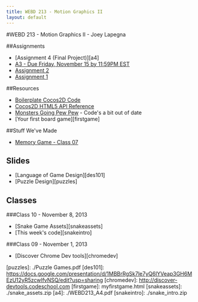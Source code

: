 ```yaml
---
title: WEBD 213 - Motion Graphics II
layout: default
---
```

#WEBD 213 - Motion Graphics II - Joey Lapegna

##Assignments
* [Assignment 4 (Final Project)][a4]
* [A3 - Due Friday, November 15 by 11:59PM EST][a3]
* [Assignment 2][a2]
* [Assignment 1][a1]

##Resources
* [Boilerplate Cocos2D Code][boilerplate]
* [Cocos2D HTML5 API Reference][api]
* [Monsters Going Pew Pew][tut] - Code's a bit out of date
* [Your first board game][firstgame]

##Stuff We've Made
* [Memory Game - Class 07][mem7]

## Slides
* [Language of Game Design][des101]
* [Puzzle Design][puzzles]

## Classes

###Class 10 - November 8, 2013
* [Snake Game Assets][snakeassets]
* [This week's code][snakeintro]

###Class 09 - November 1, 2013
* [Discover Chrome Dev tools][chromedev]

[a1]: 			./WEBD213_A1.pdf
[a2]: 			./WEBD213_A2.pdf
[a3]: 			./WEBD213_A3.pdf
[boilerplate]:	_boilerplate-2_2.zip
[api]:			http://www.cocos2d-x.org/reference/html5-js/V2.2/index.html
[tut]:			http://www.raywenderlich.com/32970/
[mem7]:			./Class07-Winning_and_Animation.zip
[puzzles]:		./Puzzle Games.pdf
[des101]:		https://docs.google.com/presentation/d/1MBBrRgSk7le7yQ6lYVeap3GH6MEzU12yR5zcwlfvNSQ/edit?usp=sharing
[chromedev]:	http://discover-devtools.codeschool.com
[firstgame]: 	myfirstgame.html
[snakeassets]:	./snake_assets.zip
[a4]: 			./WEBD213_A4.pdf
[snakeintro]:	./snake_intro.zip